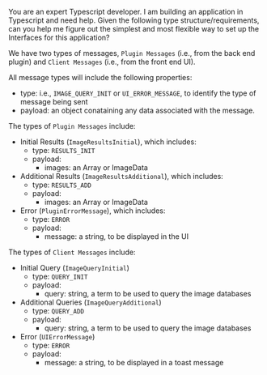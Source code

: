 You are an expert Typescript developer. I am building an application in Typescript and need help. Given the following type structure/requirements, can you help me figure out the simplest and most flexible way to set up the Interfaces for this application?

We have two types of messages, `Plugin Messages` (i.e., from the back end plugin) and `Client Messages` (i.e., from the front end UI).

All message types will include the following properties:

- type: i.e., `IMAGE_QUERY_INIT` or `UI_ERROR_MESSAGE`, to identify the type of message being sent
- payload: an object conataining any data associated with the message.

The types of `Plugin Messages` include:

- Initial Results (`ImageResultsInitial`), which includes:
  - type: `RESULTS_INIT`
  - payload:
    - images: an Array or ImageData
- Additional Results (`ImageResultsAdditional`), which includes:
  - type: `RESULTS_ADD`
  - payload:
    - images: an Array or ImageData
- Error (`PluginErrorMessage`), which includes:
  - type: `ERROR`
  - payload:
    - message: a string, to be displayed in the UI

The types of `Client Messages` include:

- Initial Query (`ImageQueryInitial`)
  - type: `QUERY_INIT`
  - payload:
    - query: string, a term to be used to query the image databases
- Additional Queries (`ImageQueryAdditional`)
  - type: `QUERY_ADD`
  - payload:
    - query: string, a term to be used to query the image databases
- Error (`UIErrorMessage`)
  - type: `ERROR`
  - payload:
    - message: a string, to be displayed in a toast message
